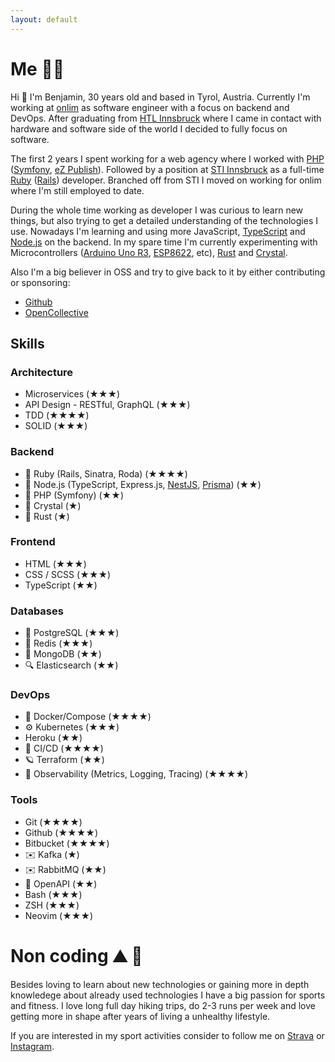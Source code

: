 ```yaml
---
layout: default
---
```

# Me 👨‍💻

Hi 👋 I'm Benjamin, 30 years old and based in Tyrol, Austria. Currently I'm working at [onlim](https://onlim.com/) as software engineer with a focus on backend and DevOps.
After graduating from [HTL Innsbruck](https://htlinn.ac.at/) where I came in contact with hardware and software side of the world I decided to fully focus on software.

The first 2 years I spent working for a web agency where I worked with [PHP](https://www.php.net/) ([Symfony](https://symfony.com/), [eZ Publish](https://github.com/ezsystems/ezpublish-community)).
Followed by a position at [STI Innsbruck](https://www.sti-innsbruck.at/) as a full-time [Ruby](https://www.ruby-lang.org/en/) ([Rails](https://rubyonrails.org/)) developer. Branched off from STI I moved on working for onlim where I'm still employed to date.

During the whole time working as developer I was curious to learn new things, but also trying to get a detailed understanding of the technologies I use. Nowadays I'm learning and using more JavaScript, [TypeScript](https://www.typescriptlang.org/) and [Node.js](https://nodejs.dev/) on the backend. In my spare time I'm currently experimenting with Microcontrollers ([Arduino Uno R3](https://docs.arduino.cc/hardware/uno-rev3), [ESP8622](https://www.espressif.com/en/products/socs/esp8266), etc), [Rust](https://www.rust-lang.org/) and [Crystal](https://crystal-lang.org/).

Also I'm a big believer in OSS and try to give back to it by either contributing or sponsoring:
- [Github](https://github.com/tak1n)
- [OpenCollective](https://opencollective.com/benjamin-klotz)

## Skills

### Architecture

- Microservices (★★★)
- API Design - RESTful, GraphQL (★★★)
- TDD (★★★★) 
- SOLID (★★★)

### Backend

- 💎 Ruby (Rails, Sinatra, Roda) (★★★★)
- 🚀 Node.js (TypeScript, Express.js, [NestJS](https://nestjs.com), [Prisma](https://prisma.io)) (★★)
- 🐘 PHP (Symfony) (★★)
- 🔮 Crystal (★)
- 🦀 Rust (★)

### Frontend

- HTML (★★★)
- CSS / SCSS  (★★★)
- TypeScript (★★)

### Databases

- 🐘 PostgreSQL (★★★) 
- 🔑 Redis (★★★) 
- 📄 MongoDB (★★) 
- 🔍 Elasticsearch (★★) 

### DevOps

- 🕋 Docker/Compose (★★★★)
- ⚙️  Kubernetes (★★★)
- Heroku (★★)
- 🚢 CI/CD (★★★★)
- 🪐 Terraform (★★)
- 🔬 Observability (Metrics, Logging, Tracing) (★★★★)

### Tools

- Git (★★★★)
- Github (★★★★)
- Bitbucket (★★★★)
- ✉️  Kafka (★)
- ✉️  RabbitMQ (★★)
- 📃 OpenAPI (★★)
- Bash (★★★)
- ZSH (★★★)
- Neovim (★★★)

# Non coding ⛰️ 🏃

Besides loving to learn about new technologies or gaining more in depth knowledege about already used technologies I have a big passion for sports and fitness.
I love long full day hiking trips, do 2-3 runs per week and love getting more in shape after years of living a unhealthy lifestyle.

If you are interested in my sport activities consider to follow me on [Strava](https://www.strava.com/athletes/70701998) or [Instagram](https://www.instagram.com/bk_cupra/).
